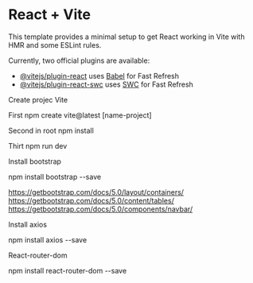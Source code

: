 # React + Vite

This template provides a minimal setup to get React working in Vite with HMR and some ESLint rules.

Currently, two official plugins are available:

- [@vitejs/plugin-react](https://github.com/vitejs/vite-plugin-react/blob/main/packages/plugin-react/README.md) uses [Babel](https://babeljs.io/) for Fast Refresh
- [@vitejs/plugin-react-swc](https://github.com/vitejs/vite-plugin-react-swc) uses [SWC](https://swc.rs/) for Fast Refresh

Create projec Vite

First npm create vite@latest [name-project]

Second in root npm install

Thirt npm run dev

Install bootstrap

npm install bootstrap --save

https://getbootstrap.com/docs/5.0/layout/containers/
https://getbootstrap.com/docs/5.0/content/tables/
https://getbootstrap.com/docs/5.0/components/navbar/

Install axios

npm install axios --save

React-router-dom

npm install react-router-dom --save
